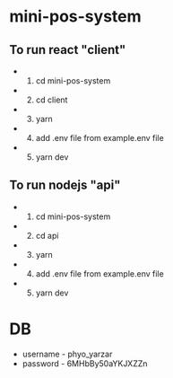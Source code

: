 # mini-pos-system

## To run react "client"

- 1. cd mini-pos-system
- 2. cd client
- 3. yarn
- 4. add .env file from example.env file
- 5. yarn dev

## To run nodejs "api"

- 1. cd mini-pos-system
- 2. cd api
- 3. yarn
- 4. add .env file from example.env file
- 5. yarn dev

# DB

- username - phyo_yarzar
- password - 6MHbBy50aYKJXZZn
